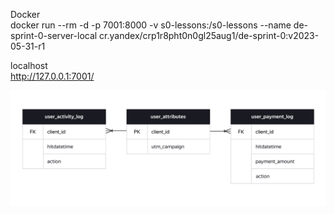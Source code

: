 Docker  
docker run --rm -d -p 7001:8000 -v s0-lessons:/s0-lessons --name de-sprint-0-server-local cr.yandex/crp1r8pht0n0gl25aug1/de-sprint-0:v2023-05-31-r1  

localhost  
http://127.0.0.1:7001/  

![Data Model](https://github.com/valeraleraleb/Data_engineer/blob/main/Docker/Data_Mart/8._Sopostavlenie_diagramm_3_1679327015.png)
